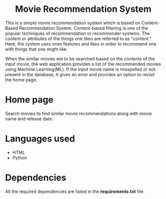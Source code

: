 # <h1 align="center">Movie Recommendation System</h1>                                                           
This is a simple movie recommendation system which is based on Content-Based Recommendation System.
Content-based filtering is one of the popular techniques of recommendation or recommender systems. The content or attributes of the things one likes are referred to as "content." Here, the system uses ones features and likes in order to recommend one with things that one might like.

When the similar movies are to be searched based on the contents of the input movie, the web application provides a list of the recommended movies using Machine Learning(ML).
If the input movie name is misspelled or not present in the database, it gives an error and provides an option to revisit the home page.

# Home page
Search movies to find similar movie recommendations along with movie name and release date.

# Languages used
* HTML
* Python

# Dependencies
All the required dependencies are listed in the **requirements.txt** file.

